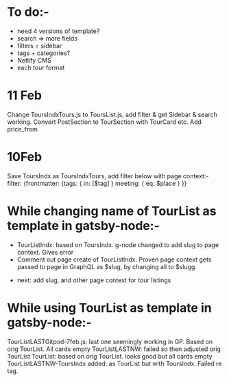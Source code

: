 # To do:-
- need 4 versions of template?
- search => more fields
- filters = sidebar
- tags + categories?
- Netlify CMS
- each tour format

# 11 Feb
Change ToursIndxTours.js to ToursList.js, add filter & get Sidebar & search working.
Convert PostSection to TourSection with TourCard etc. Add price_from

# 10Feb
Save ToursIndx as ToursIndxTours, add filter below with page context:-
filter: {frontmatter: {tags: { in: [$tag] } meeting: { eq: $place } }}

# While changing name of TourList as template in gatsby-node:-
* TourListIndx: based on ToursIndx. g-node changed to add slug to page context. Gives error
* Comment out page create of TourListIndx. Proven page context gets passed to page in GraphQL as $slug, by changing all to $slugg.

- next: add slug, and other page context for tour listings

# While using TourList as template in gatsby-node:-
TourListLASTGitpod-7feb.js: last one seemingly working in GP. Based on orig TourList. All cards empty
TourListLASTNW: failed so then adjusted orig TourList
TourList: based on orig TourList. looks good but all cards empty
TourListLASTNW-ToursIndx added: as TourList but with ToursIndx. Failed re tag.
